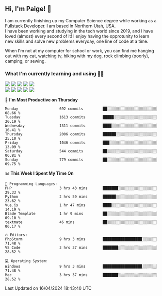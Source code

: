 ## Hi, I'm Paige! :vulcan_salute:

I am currently finishing up my Computer Science degree while working as a Fullstack Developer. I am based in Northern Utah, USA. \
I have been working and studying in the tech world since 2019, and I have loved (almost) every second of it! I enjoy having the opprotunity to learn new skills and solve new problems everyday, one line of code at a time.  

When I'm not at my computer for school or work, you can find me hanging out with my cat, watching tv, hiking with my dog, rock climbing (poorly), camping, or sewing.  

### What I'm currently learning and using :woman_technologist:
![](https://img.shields.io/badge/Laravel-FF2D20?style=for-the-badge&logo=laravel&logoColor=white) 
![](https://img.shields.io/badge/PHP-777BB4?style=for-the-badge&logo=php&logoColor=white)
![](https://img.shields.io/badge/Vue.js-35495E?style=for-the-badge&logo=vuedotjs&logoColor=4FC08D) 
![](https://img.shields.io/badge/MySQL-005C84?style=for-the-badge&logo=mysql&logoColor=white) 
![](https://img.shields.io/badge/Tailwind_CSS-38B2AC?style=for-the-badge&logo=tailwind-css&logoColor=white) \
![](https://img.shields.io/badge/Python-FFD43B?style=for-the-badge&logo=python&logoColor=blue)
![](https://img.shields.io/badge/Django-092E20?style=for-the-badge&logo=django&logoColor=green)
![](https://img.shields.io/badge/Kotlin-0095D5?&style=for-the-badge&logo=kotlin&logoColor=white)
![](https://img.shields.io/badge/Java-ED8B00?style=for-the-badge&logo=java&logoColor=white)
![](https://img.shields.io/badge/Haskell-5D4F85?style=for-the-badge&logo=haskell&logoColor=white) 

<!--START_SECTION:waka-->
📅 **I'm Most Productive on Thursday** 

```text
Monday                   692 commits         ██░░░░░░░░░░░░░░░░░░░░░░░   08.66 % 
Tuesday                  1613 commits        █████░░░░░░░░░░░░░░░░░░░░   20.19 % 
Wednesday                1311 commits        ████░░░░░░░░░░░░░░░░░░░░░   16.41 % 
Thursday                 2006 commits        ██████░░░░░░░░░░░░░░░░░░░   25.10 % 
Friday                   1046 commits        ███░░░░░░░░░░░░░░░░░░░░░░   13.09 % 
Saturday                 544 commits         ██░░░░░░░░░░░░░░░░░░░░░░░   06.81 % 
Sunday                   779 commits         ██░░░░░░░░░░░░░░░░░░░░░░░   09.75 % 
```


📊 **This Week I Spent My Time On** 

```text
💬 Programming Languages: 
PHP                      3 hrs 43 mins       ███████░░░░░░░░░░░░░░░░░░   29.33 % 
Python                   2 hrs 59 mins       ██████░░░░░░░░░░░░░░░░░░░   23.62 % 
Vue.js                   1 hr 47 mins        ████░░░░░░░░░░░░░░░░░░░░░   14.19 % 
Blade Template           1 hr 9 mins         ██░░░░░░░░░░░░░░░░░░░░░░░   09.10 % 
textmate                 46 mins             ██░░░░░░░░░░░░░░░░░░░░░░░   06.17 % 

🔥 Editors: 
PhpStorm                 9 hrs 3 mins        ██████████████████░░░░░░░   71.48 % 
VS Code                  3 hrs 37 mins       ███████░░░░░░░░░░░░░░░░░░   28.52 % 

💻 Operating System: 
Windows                  9 hrs 3 mins        ██████████████████░░░░░░░   71.48 % 
Mac                      3 hrs 37 mins       ███████░░░░░░░░░░░░░░░░░░   28.52 % 
```


 Last Updated on 16/04/2024 18:43:40 UTC
<!--END_SECTION:waka-->
